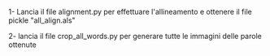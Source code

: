 1- Lancia il file alignment.py per effettuare l'allineamento e ottenere il file pickle "all_align.als"

2- lancia il file crop_all_words.py per generare tutte le immagini delle parole ottenute